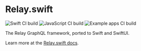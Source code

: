 # Relay.swift

![Swift CI build](https://github.com/relay-tools/Relay.swift/workflows/Swift/badge.svg?event=push) ![JavaScript CI build](https://github.com/relay-tools/Relay.swift/workflows/JavaScript/badge.svg?event=push) ![Example apps CI build](https://github.com/relay-tools/Relay.swift/workflows/Examples/badge.svg?event=push)

The Relay GraphQL framework, ported to Swift and SwiftUI.

Learn more at the [Relay.swift docs](https://www.notion.so/Relay-swift-e6e1c35b170a4149940ff9c18c0b6875).
